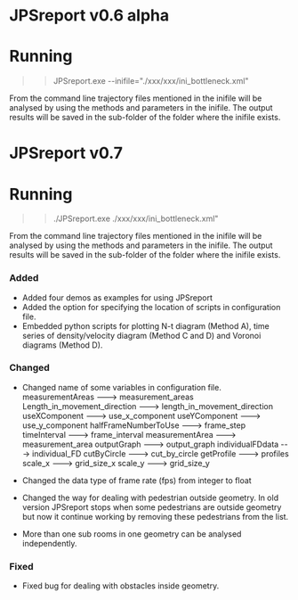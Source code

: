 JPSreport v0.6 alpha
====================

Running
=======

>> JPSreport.exe --inifile="./xxx/xxx/ini_bottleneck.xml"

From the command line trajectory files mentioned in the inifile will be analysed by using the methods and parameters in the inifile.
The output results will be saved in the sub-folder of the folder where the inifile exists.


JPSreport v0.7
====================

Running
=======

>> ./JPSreport.exe ./xxx/xxx/ini_bottleneck.xml"

From the command line trajectory files mentioned in the inifile will be analysed by using the methods and parameters in the inifile.
The output results will be saved in the sub-folder of the folder where the inifile exists.

### Added

- Added four demos as examples for using JPSreport
- Added the option for specifying the location of scripts in configuration file.
- Embedded python scripts for plotting N-t diagram (Method A), time series of density/velocity diagram (Method C and D) and Voronoi diagrams (Method D).

### Changed

- Changed name of some variables in configuration file.
	measurementAreas   --->  measurement_areas
	Length_in_movement_direction	---> length_in_movement_direction
	useXComponent		---> use_x_component
	useYComponent		---> use_y_component
	halfFrameNumberToUse  ---> frame_step
	timeInterval	---> frame_interval
	measurementArea	---> measurement_area
	outputGraph	---> output_graph
	individualFDdata	---> individual_FD
	cutByCircle 	---> cut_by_circle
	getProfile 		---> profiles
	scale_x			---> grid_size_x
	scale_y			---> grid_size_y
- Changed the data type of frame rate (fps) from integer to float

- Changed the way for dealing with pedestrian outside geometry. In old version JPSreport stops when some pedestrians are outside geometry but now it continue working by 
removing these pedestrians from the list.

- More than one sub rooms in one geometry can be analysed independently.
	
### Fixed
	
- Fixed bug for dealing with obstacles inside geometry.










  